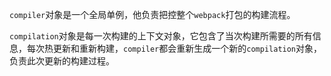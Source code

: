 `compiler`对象是一个全局单例，他负责把控整个`webpack`打包的构建流程。 



`compilation`对象是每一次构建的上下文对象，它包含了当次构建所需要的所有信息，每次热更新和重新构建，`compiler`都会重新生成一个新的`compilation`对象，负责此次更新的构建过程。